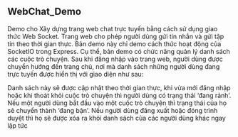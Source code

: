 ## WebChat_Demo

Demo cho Xây dựng trang web chat trực tuyến bằng cách sử dụng giao thức Web Socket. Trang web 
cho phép người dùng gửi tin nhắn và gửi tập tin theo thời gian thực. Bản demo này chỉ demo cách thức hoạt động của SocketIO trong Express.
Cụ thể, bản demo có chức năng quản lý danh sách các cuộc trò chuyện. 
Sau khi đăng nhập vào trang web, người dùng được chuyển hướng đến trang chủ,
nơi mà danh sách những người dùng đang trực tuyến được hiển thị với giao diện như sau:

Danh sách này sẽ được cập nhật theo thời gian thực, khi vừa mới đăng nhập hoặc khi 
thoát khỏi cuộc trò chuyện thì người dùng có trạng thái ‘đang rảnh’. Nếu một người 
dùng bắt đầu vào một cuộc trò chuyện thì trạng thái của họ sẽ chuyển thành ‘đang 
bận’. Nếu người dùng đăng xuất hoặc đóng trình duyệt thì họ sẽ được xóa ra khỏi 
danh sách của các người dùng khác ngay lập tức
